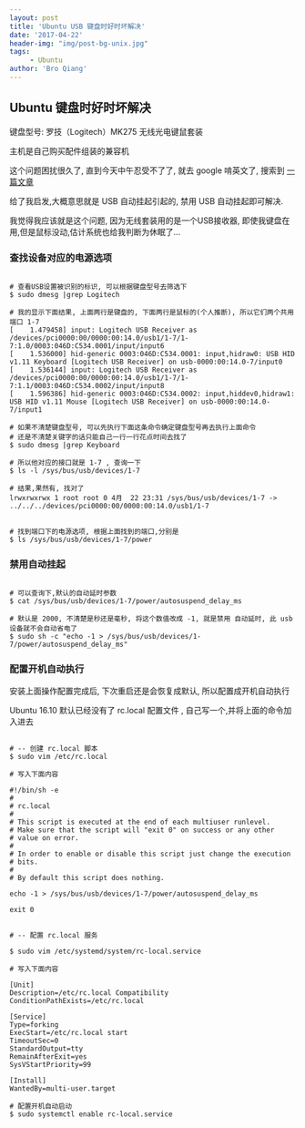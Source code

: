 ```yaml
---
layout: post
title: 'Ubuntu USB 键盘时好时坏解决'
date: '2017-04-22'
header-img: "img/post-bg-unix.jpg"
tags:
     - Ubuntu
author: 'Bro Qiang'
---
```


## Ubuntu 键盘时好时坏解决

键盘型号: 罗技（Logitech）MK275 无线光电键鼠套装 

主机是自己购买配件组装的兼容机

这个问题困扰很久了, 直到今天中午忍受不了了, 就去 google 啃英文了, 搜索到 [一篇文章](https://askubuntu.com/questions/772056/keyboard-stops-working-ubuntu-16-04)

给了我启发,大概意思就是 USB 自动挂起引起的, 禁用 USB 自动挂起即可解决.

我觉得我应该就是这个问题, 因为无线套装用的是一个USB接收器, 即使我键盘在用,但是鼠标没动,估计系统也给我判断为休眠了...



### 查找设备对应的电源选项

```shell

# 查看USB设置被识别的标识, 可以根据键盘型号去筛选下
$ sudo dmesg |grep Logitech

# 我的显示下面结果, 上面两行是键盘的, 下面两行是鼠标的(个人推断), 所以它们两个共用端口 1-7 
[    1.479458] input: Logitech USB Receiver as /devices/pci0000:00/0000:00:14.0/usb1/1-7/1-7:1.0/0003:046D:C534.0001/input/input6
[    1.536000] hid-generic 0003:046D:C534.0001: input,hidraw0: USB HID v1.11 Keyboard [Logitech USB Receiver] on usb-0000:00:14.0-7/input0
[    1.536144] input: Logitech USB Receiver as /devices/pci0000:00/0000:00:14.0/usb1/1-7/1-7:1.1/0003:046D:C534.0002/input/input8
[    1.596386] hid-generic 0003:046D:C534.0002: input,hiddev0,hidraw1: USB HID v1.11 Mouse [Logitech USB Receiver] on usb-0000:00:14.0-7/input1

# 如果不清楚键盘型号, 可以先执行下面这条命令确定键盘型号再去执行上面命令
# 还是不清楚关键字的话只能自己一行一行花点时间去找了
$ sudo dmesg |grep Keyboard

# 所以他对应的接口就是 1-7 , 查询一下
$ ls -l /sys/bus/usb/devices/1-7

# 结果,果然有, 找对了
lrwxrwxrwx 1 root root 0 4月  22 23:31 /sys/bus/usb/devices/1-7 -> ../../../devices/pci0000:00/0000:00:14.0/usb1/1-7


# 找到端口下的电源选项, 根据上面找到的端口,分别是 
$ ls /sys/bus/usb/devices/1-7/power

```

### 禁用自动挂起


```shell

# 可以查询下,默认的自动延时参数
$ cat /sys/bus/usb/devices/1-7/power/autosuspend_delay_ms

# 默认是 2000, 不清楚是秒还是毫秒, 将这个数值改成 -1, 就是禁用 自动延时, 此 usb 设备就不会自动省电了
$ sudo sh -c "echo -1 > /sys/bus/usb/devices/1-7/power/autosuspend_delay_ms"

```

### 配置开机自动执行

安装上面操作配置完成后, 下次重启还是会恢复成默认, 所以配置成开机自动执行

Ubuntu 16.10 默认已经没有了 rc.local 配置文件 , 自己写一个,并将上面的命令加入进去

```shell

# -- 创建 rc.local 脚本
$ sudo vim /etc/rc.local

# 写入下面内容

#!/bin/sh -e
#
# rc.local
#
# This script is executed at the end of each multiuser runlevel.
# Make sure that the script will "exit 0" on success or any other
# value on error.
#
# In order to enable or disable this script just change the execution
# bits.
#
# By default this script does nothing.

echo -1 > /sys/bus/usb/devices/1-7/power/autosuspend_delay_ms

exit 0


# -- 配置 rc.local 服务

$ sudo vim /etc/systemd/system/rc-local.service

# 写入下面内容

[Unit]
Description=/etc/rc.local Compatibility
ConditionPathExists=/etc/rc.local

[Service]
Type=forking
ExecStart=/etc/rc.local start
TimeoutSec=0
StandardOutput=tty
RemainAfterExit=yes
SysVStartPriority=99

[Install]
WantedBy=multi-user.target

# 配置开机自动启动
$ sudo systemctl enable rc-local.service

```

